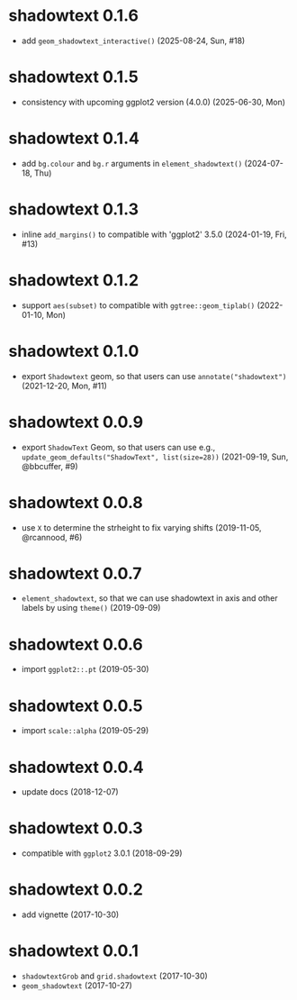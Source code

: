 # shadowtext 0.1.6

+ add `geom_shadowtext_interactive()` (2025-08-24, Sun, #18)

# shadowtext 0.1.5

+ consistency with upcoming ggplot2 version (4.0.0) (2025-06-30, Mon)

# shadowtext 0.1.4

+ add `bg.colour` and `bg.r` arguments in `element_shadowtext()` (2024-07-18, Thu)

# shadowtext 0.1.3

+ inline `add_margins()` to compatible with 'ggplot2' 3.5.0 (2024-01-19, Fri, #13)

# shadowtext 0.1.2

+ support `aes(subset)` to compatible with `ggtree::geom_tiplab()` (2022-01-10, Mon)

# shadowtext 0.1.0

+ export `Shadowtext` geom, so that users can use `annotate("shadowtext")` (2021-12-20, Mon, #11)

# shadowtext 0.0.9

+ export `ShadowText` Geom, so that users can use e.g., `update_geom_defaults("ShadowText", list(size=28))` (2021-09-19, Sun, @bbcuffer, #9)

# shadowtext 0.0.8

+ use `X` to determine the strheight to fix varying shifts (2019-11-05, @rcannood, #6)

# shadowtext 0.0.7

+ `element_shadowtext`, so that we can use shadowtext in axis and other labels by using `theme()` (2019-09-09)

# shadowtext 0.0.6

+ import `ggplot2::.pt` (2019-05-30)

# shadowtext 0.0.5

+ import `scale::alpha` (2019-05-29)

# shadowtext 0.0.4

+ update docs (2018-12-07)

# shadowtext 0.0.3

+ compatible with `ggplot2` 3.0.1 (2018-09-29)

# shadowtext 0.0.2

+ add vignette (2017-10-30)

# shadowtext 0.0.1

+ `shadowtextGrob` and `grid.shadowtext` (2017-10-30)
+ `geom_shadowtext` (2017-10-27)
